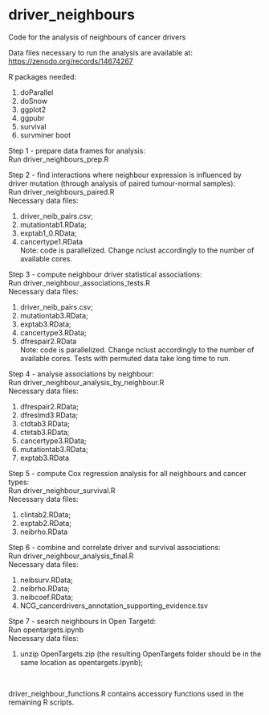 # driver_neighbours
Code for the analysis of neighbours of cancer drivers<br>

Data files necessary to run the analysis are available at: <br>
https://zenodo.org/records/14674267 <br>

R packages needed: <br>
1. doParallel
2. doSnow
3. ggplot2
4. ggpubr
5. survival
6. survminer
boot<br>


Step 1 - prepare data frames for analysis:<br>
Run driver_neighbours_prep.R<br>

Step 2 - find interactions where neighbour expression is influenced by driver mutation (through analysis of paired tumour-normal samples):<br>
Run driver_neighbours_paired.R<br>
Necessary data files: <br>
1. driver_neib_pairs.csv; 
2. mutationtab1.RData;
3. exptab1_0.RData; 
4. cancertype1.RData<br>
Note: code is parallelized. Change nclust accordingly to the number of available cores.<br>

Step 3 - compute neighbour driver statistical associations:<br>
Run driver_neighbour_associations_tests.R<br>
Necessary data files: <br>
1. driver_neib_pairs.csv; 
2. mutationtab3.RData; 
3. exptab3.RData; 
4. cancertype3.RData; 
5. dfrespair2.RData <br>
Note: code is parallelized. Change nclust accordingly to the number of available cores. Tests with permuted data take long time to run.<br>

Step 4 - analyse associations by neighbour:<br>
Run driver_neighbour_analysis_by_neighbour.R<br>
Necessary data files: <br>
1. dfrespair2.RData; 
2. dfreslmd3.RData; 
3. ctdtab3.RData; 
4. ctetab3.RData; 
5. cancertype3.RData; 
6. mutationtab3.RData; 
7. exptab3.RData<br>

Step 5 - compute Cox regression analysis for all neighbours and cancer types:<br>
Run driver_neighbour_survival.R<br>
Necessary data files: <br>
1. clintab2.RData; 
2. exptab2.RData; 
3. neibrho.RData<br>

Step 6 - combine and correlate driver and survival associations:<br>
Run driver_neighbour_analysis_final.R<br>
Necessary data files: <br>
1. neibsurv.RData; 
2. neibrho.RData; 
3. neibcoef.RData;
4. NCG_cancerdrivers_annotation_supporting_evidence.tsv<br>

Stpe 7 - search neighbours in Open Targetd:<br>
Run opentargets.ipynb<br>
Necessary data files: <br>
1. unzip OpenTargets.zip (the resulting OpenTargets folder should be in the same location as opentargets.ipynb); 
<br>

driver_neighbour_functions.R contains accessory functions used in the remaining R scripts.<br>

